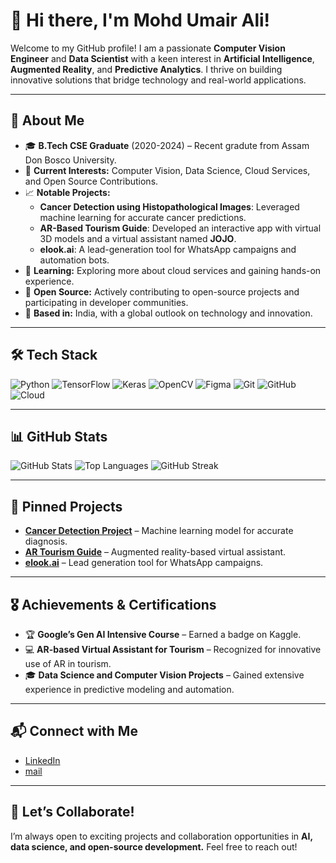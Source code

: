 # 👋 Hi there, I'm Mohd Umair Ali!

Welcome to my GitHub profile! I am a passionate **Computer Vision Engineer** and **Data Scientist** with a keen interest in **Artificial Intelligence**, **Augmented Reality**, and **Predictive Analytics**. I thrive on building innovative solutions that bridge technology and real-world applications.

---

## 🌟 About Me

- 🎓 **B.Tech CSE Graduate** (2020-2024) – Recent gradute from Assam Don Bosco University.
- 💼 **Current Interests:** Computer Vision, Data Science, Cloud Services, and Open Source Contributions.
- 📈 **Notable Projects:** 
  - **Cancer Detection using Histopathological Images**: Leveraged machine learning for accurate cancer predictions.
  - **AR-Based Tourism Guide**: Developed an interactive app with virtual 3D models and a virtual assistant named **JOJO**.
  - **elook.ai**: A lead-generation tool for WhatsApp campaigns and automation bots.
- 🌱 **Learning:** Exploring more about cloud services and gaining hands-on experience.
- 🎯 **Open Source:** Actively contributing to open-source projects and participating in developer communities.
- 📍 **Based in:** India, with a global outlook on technology and innovation.

---

## 🛠️ Tech Stack

![Python](https://img.shields.io/badge/Python-3776AB?style=for-the-badge&logo=python&logoColor=white)
![TensorFlow](https://img.shields.io/badge/TensorFlow-FF6F00?style=for-the-badge&logo=tensorflow&logoColor=white)
![Keras](https://img.shields.io/badge/Keras-D00000?style=for-the-badge&logo=keras&logoColor=white)
![OpenCV](https://img.shields.io/badge/OpenCV-5C3EE8?style=for-the-badge&logo=opencv&logoColor=white)
![Figma](https://img.shields.io/badge/Figma-F24E1E?style=for-the-badge&logo=figma&logoColor=white)
![Git](https://img.shields.io/badge/Git-F05032?style=for-the-badge&logo=git&logoColor=white)
![GitHub](https://img.shields.io/badge/GitHub-181717?style=for-the-badge&logo=github&logoColor=white)
![Cloud](https://img.shields.io/badge/Cloud-4285F4?style=for-the-badge&logo=google-cloud&logoColor=white)

---

## 📊 GitHub Stats

![GitHub Stats](https://github-readme-stats.vercel.app/api?username=mohd-umair-ali&show_icons=true&theme=radical)
![Top Languages](https://github-readme-stats.vercel.app/api/top-langs/?username=mohd-umair-ali&layout=compact&theme=radical)
![GitHub Streak](https://github-readme-streak-stats.herokuapp.com/?user=mohd-umair-ali&theme=radical)

---

## 📂 Pinned Projects

- **[Cancer Detection Project](https://github.com/mohd-umair-ali/cancer-detection)** – Machine learning model for accurate diagnosis.
- **[AR Tourism Guide](https://github.com/mohd-umair-ali/ar-tourism-guide)** – Augmented reality-based virtual assistant.
- **[elook.ai](https://github.com/mohd-umair-ali/elook-ai)** – Lead generation tool for WhatsApp campaigns.

---

## 🎖️ Achievements & Certifications

- 🏆 **Google’s Gen AI Intensive Course** – Earned a badge on Kaggle.
- 💻 **AR-based Virtual Assistant for Tourism** – Recognized for innovative use of AR in tourism.
- 🎓 **Data Science and Computer Vision Projects** – Gained extensive experience in predictive modeling and automation.

---

## 📬 Connect with Me

- [LinkedIn](https://www.linkedin.com/in/connect-with-umair/)  
- [mail](umairs3031@gmail.com)

---

## 🚀 Let’s Collaborate!

I’m always open to exciting projects and collaboration opportunities in **AI, data science, and open-source development.** Feel free to reach out!

